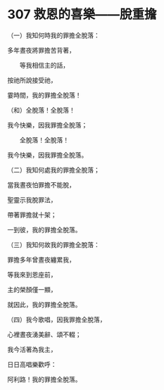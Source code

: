 # 307 救恩的喜樂——脫重擔

（一）我知何時我的罪擔全脫落：

多年晝夜將罪擔苦背著，

　　等我相信主的話，

按祂所說接受祂，

霎時間，我的罪擔全脫落！

（和）全脫落！全脫落！

我今快樂，因我罪擔全脫落；

　　全脫落！全脫落！

我今快樂，因我罪擔全脫落。

（二）我知何處我的罪擔全脫落；

當我晝夜怕罪擔不能脫，

聖靈示我脫罪法，

帶著罪擔就十架；

一到彼，我的罪擔全脫落。

（三）我知何故我的罪擔全脫落：

罪擔多年曾晝夜纏累我，

等我來到恩座前，

主的榮顏僅一顯，

就因此，我的罪擔全脫落。

（四）我今歌唱，因我罪擔全脫落，

心裡晝夜湧美辭、頌不輟；

我今活著為我主，

日日高唱樂歡呼：

阿利路！我的罪擔全脫落。

